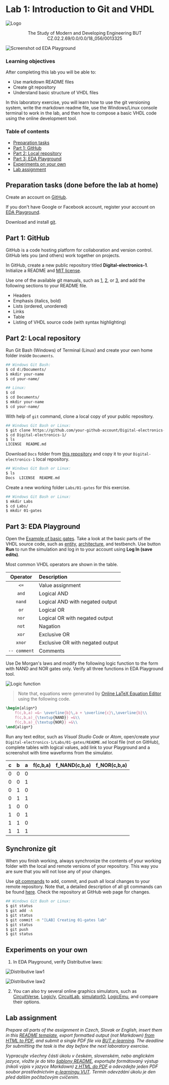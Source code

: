 # Lab 1: Introduction to Git and VHDL

![Logo](../../logolink_eng.jpg)
<p align="center">
  The Study of Modern and Developing Engineering BUT<br>
  CZ.02.2.69/0.0/0.0/18_056/0013325
</p>

![Screenshot od EDA Playground](Images/screenshot_eda.png)


### Learning objectives

After completing this lab you will be able to:
  * Use markdown README files
  * Create git repository
  * Understand basic structure of VHDL files

In this laboratory exercise, you will learn how to use the git versioning system, write the markdown readme file, use the Windows/Linux console terminal to work in the lab, and then how to compose a basic VHDL code using the online development tool.


### Table of contents
* [Preparation tasks](#preparation)
* [Part 1: GitHub](#part1)
* [Part 2: Local repository](#part2)
* [Part 3: EDA Playground](#part3)
* [Experiments on your own](#experiments)
* [Lab assignment](#assignment)


<a name="preparation"></a>
## Preparation tasks (done before the lab at home)

Create an account on [GitHub](https://github.com/).

If you don't have Google or Facebook account, register your account on [EDA Playground](https://www.edaplayground.com/login).

Download and install [git](https://git-scm.com/).


<a name="part1"></a>
## Part 1: GitHub

GitHub is a code hosting platform for collaboration and version control. GitHub lets you (and others) work together on projects.

In GitHub, create a new public repository titled **Digital-electronics-1**. Initialize a README and [MIT license](https://choosealicense.com/licenses/mit/).

Use one of the available git manuals, such as [1](https://medium.com/swlh/how-to-make-the-perfect-readme-md-on-github-92ed5771c061), [2](https://help.github.com/en/articles/basic-writing-and-formatting-syntax), or [3](https://guides.github.com/features/mastering-markdown/), and add the following sections to your README file.

   * Headers
   * Emphasis (italics, bold)
   * Lists (ordered, unordered)
   * Links
   * Table
   * Listing of VHDL source code (with syntax highlighting)


<a name="part2"></a>
## Part 2: Local repository

Run Git Bash (Windows) of Terminal (Linux) and create your own home folder inside `Documents`.

```bash
## Windows Git Bash:
$ cd d:/Documents/
$ mkdir your-name
$ cd your-name/

## Linux:
$ cd
$ cd Documents/
$ mkdir your-name
$ cd your-name/
```

With help of `git` command, clone a local copy of your public repository.

```bash
## Windows Git Bash or Linux:
$ git clone https://github.com/your-github-account/Digital-electronics-1
$ cd Digital-electronics-1/
$ ls
LICENSE  README.md
```

Download `Docs` folder from [this repository](https://github.com/tomas-fryza/Digital-electronics-1) and copy it to your `Digital-electronics-1` local repository.

```bash
## Windows Git Bash or Linux:
$ ls
Docs  LICENSE  README.md
```

Create a new working folder `Labs/01-gates` for this exercise.

```bash
## Windows Git Bash or Linux:
$ mkdir Labs
$ cd Labs/
$ mkdir 01-gates
```


<a name="part3"></a>
## Part 3: EDA Playground

Open the [Example of basic gates](https://www.edaplayground.com/x/5L92). Take a look at the basic parts of the VHDL source code, such as [entity](https://github.com/tomas-fryza/Digital-electronics-1/wiki/Entity), [architecture](https://github.com/tomas-fryza/Digital-electronics-1/wiki/Architecture), and testbench. Use button **Run** to run the simulation and log in to your account using **Log In (save edits)**.

Most common VHDL operators are shown in the table.

| **Operator** | **Description** |
| :-: | :-- |
| `<=` | Value assignment |
| `and` | Logical AND |
| `nand` | Logical AND with negated output |
| `or` | Logical OR |
| `nor` | Logical OR with negated output |
| `not` | Nagation |
| `xor` | Exclusive OR |
| `xnor` | Exclusive OR with negated output |
| `-- comment` | Comments |

Use De Morgan's laws and modify the following logic function to the form with NAND and NOR gates only. Verify all three functions in EDA Playground tool.

![Logic function](Images/equations.png)

> Note that, equations were generated by [Online LaTeX Equation Editor](https://www.codecogs.com/latex/eqneditor.php) using the following code.
```LaTeX
\begin{align*}
    f(c,b,a) =&~ \overline{b}\,a + \overline{c}\,\overline{b}\\
    f(c,b,a)_{\textup{NAND}} =&\\
    f(c,b,a)_{\textup{NOR}} =&\\
\end{align*}
```
>

Run any text editor, such as *Visual Studio Code* or *Atom*, open/create your `Digital-electronics-1/Labs/01-gates/README.md` local file (not on GitHub), complete tables with logical values, add link to your Playground and a screenshot with time waveforms from the simulator.

| **c** | **b** |**a** | **f(c,b,a)** | **f_NAND(c,b,a)** | **f_NOR(c,b,a)** |
| :-: | :-: | :-: | :-: | :-: | :-: |
| 0 | 0 | 0 |  |  |  |
| 0 | 0 | 1 |  |  |  |
| 0 | 1 | 0 |  |  |  |
| 0 | 1 | 1 |  |  |  |
| 1 | 0 | 0 |  |  |  |
| 1 | 0 | 1 |  |  |  |
| 1 | 1 | 0 |  |  |  |
| 1 | 1 | 1 |  |  |  |


## Synchronize git

When you finish working, always synchronize the contents of your working folder with the local and remote versions of your repository. This way you are sure that you will not lose any of your changes.

Use [git commands](https://github.com/tomas-fryza/Digital-electronics-1/wiki/Useful-Git-commands) to add, commit, and push all local changes to your remote repository. Note that, a detailed description of all git commands can be found [here](https://github.com/joshnh/Git-Commands). Check the repository at GitHub web page for changes.

```bash
## Windows Git Bash or Linux:
$ git status
$ git add -A
$ git status
$ git commit -m "[LAB] Creating 01-gates lab"
$ git status
$ git push
$ git status
```


<a name="experiments"></a>
## Experiments on your own

1. In EDA Playground, verify Distributive laws:

![Distributive law1](Images/distributive1.png)

![Distributive law2](Images/distributive2.png)

2. You can also try several online graphics simulators, such as [CircuitVerse](https://circuitverse.org/), [Logicly](https://logic.ly/), [CircuitLab](https://www.circuitlab.com/), [simulatorIO](https://simulator.io/), [LogicEmu](https://lodev.org/logicemu/), and compare their options.


<a name="assignment"></a>
## Lab assignment

*Prepare all parts of the assignment in Czech, Slovak or English, insert them in this [README template](Assignment.md), export formatted output (not Markdown) [from HTML to PDF](https://github.com/tomas-fryza/Digital-electronics-1/wiki/Export-README-to-PDF), and submit a single PDF file via [BUT e-learning](https://moodle.vutbr.cz/). The deadline for submitting the task is the day before the next laboratory exercise.*

*Vypracujte všechny části úkolu v českém, slovenském, nebo anglickém jazyce, vložte je do této [šablony README](Assignment.md), exportujte formátovaný výstup (nikoli výpis v jazyce Markdown) [z HTML do PDF](https://github.com/tomas-fryza/Digital-electronics-1/wiki/Export-README-to-PDF) a odevzdejte jeden PDF soubor prostřednictvím [e-learningu VUT](https://moodle.vutbr.cz/). Termín odevzdání úkolu je den před dalším počítačovým cvičením.*
